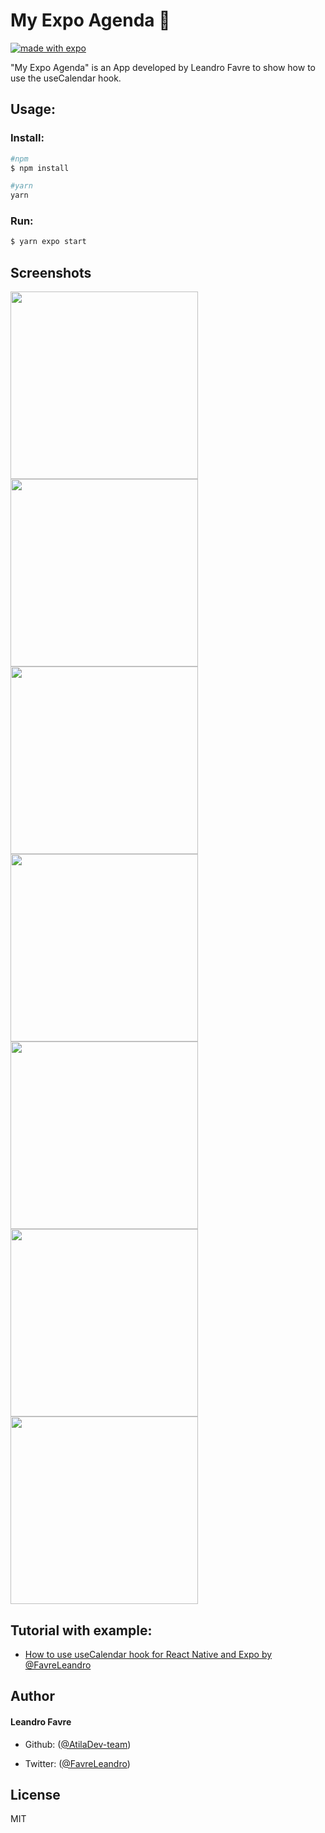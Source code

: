 # My Expo Agenda 🚀

[![made with expo](https://img.shields.io/badge/MADE%20WITH%20EXPO-000.svg?style=for-the-badge&logo=expo&labelColor=4630eb&logoWidth=20)](https://github.com/expo/expo)

"My Expo Agenda" is an App developed by Leandro Favre to show how to use the useCalendar hook.

## Usage:

### Install:

```sh
#npm
$ npm install

#yarn
yarn
```

### Run:

```sh
$ yarn expo start
```

## Screenshots

<p float="left">
  <img src="https://github.com/AtilaDev-team/my-expo-agenda/blob/main/screenshots/pic01.png" width="300">
  <img src="https://github.com/AtilaDev-team/my-expo-agenda/blob/main/screenshots/pic02.png" width="300">
  <img src="https://github.com/AtilaDev-team/my-expo-agenda/blob/main/screenshots/pic03.png" width="300">
  <img src="https://github.com/AtilaDev-team/my-expo-agenda/blob/main/screenshots/pic04.png" width="300">
  <img src="https://github.com/AtilaDev-team/my-expo-agenda/blob/main/screenshots/pic05.png" width="300">
  <img src="https://github.com/AtilaDev-team/my-expo-agenda/blob/main/screenshots/pic06.png" width="300">
  <img src="https://github.com/AtilaDev-team/my-expo-agenda/blob/main/screenshots/pic07.png" width="300">
</p>

## Tutorial with example:

- [How to use useCalendar hook for React Native and Expo by @FavreLeandro](https://medium.com/@FavreLeandro/how-to-use-usecalendar-hook-for-expo-and-react-native-a1d2bcc3aa1c)

## Author

#### Leandro Favre

- Github: ([@AtilaDev-team](https://github.com/AtilaDev-team))

- Twitter: ([@FavreLeandro](https://twitter.com/FavreLeandro))

## License

MIT
